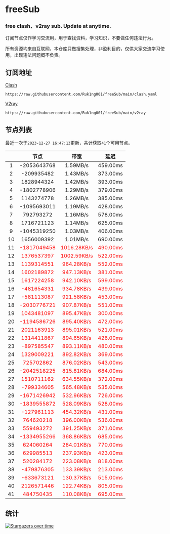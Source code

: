 # freeSub
### free clash、v2ray sub. Update at anytime.

订阅节点仅作学习交流用，用于查找资料，学习知识，不要做任何违法行为。

所有资源均来自互联网，本仓库只做搜集处理，非盈利目的，仅供大家交流学习使用，出现违法问题概不负责。

## 订阅地址
[Clash](https://raw.githubusercontent.com/Ruk1ng001/freeSub/main/clash.yaml)
```
https://raw.githubusercontent.com/Ruk1ng001/freeSub/main/clash.yaml
```
[V2ray](https://raw.githubusercontent.com/Ruk1ng001/freeSub/main/v2ray)
```
https://raw.githubusercontent.com/Ruk1ng001/freeSub/main/v2ray
```

## 节点列表

最近一次于`2023-12-27 16:47:13`更新，共计获取`41`个可用节点。

|  | 节点 | 带宽 | 延迟 |
|:-:|:--:|:--:|:--:|
 | 1 | -2053643768 | 1.59MB/s | 459.00ms |
 | 2 | -209935482 | 1.43MB/s | 373.00ms |
 | 3 | 1828944324 | 1.42MB/s | 393.00ms |
 | 4 | -1802778906 | 1.29MB/s | 379.00ms |
 | 5 | 1143274778 | 1.26MB/s | 385.00ms |
 | 6 | -1095693011 | 1.19MB/s | 428.00ms |
 | 7 | 792793272 | 1.16MB/s | 578.00ms |
 | 8 | 1716721123 | 1.14MB/s | 625.00ms |
 | 9 | -1045319250 | 1.03MB/s | 406.00ms |
 | 10 | 1656009392 | 1.01MB/s | 690.00ms |
 | 11 | <font color=red>-1817049458</font> | <font color=red>1016.28KB/s</font> | <font color=red>490.00ms</font> |
 | 12 | <font color=red>1376537397</font> | <font color=red>1002.59KB/s</font> | <font color=red>522.00ms</font> |
 | 13 | <font color=red>1139314551</font> | <font color=red>964.28KB/s</font> | <font color=red>552.00ms</font> |
 | 14 | <font color=red>1602189872</font> | <font color=red>947.13KB/s</font> | <font color=red>381.00ms</font> |
 | 15 | <font color=red>1617224258</font> | <font color=red>942.10KB/s</font> | <font color=red>599.00ms</font> |
 | 16 | <font color=red>-481654331</font> | <font color=red>934.78KB/s</font> | <font color=red>439.00ms</font> |
 | 17 | <font color=red>-581113087</font> | <font color=red>921.58KB/s</font> | <font color=red>453.00ms</font> |
 | 18 | <font color=red>-2030776721</font> | <font color=red>907.87KB/s</font> | <font color=red>551.00ms</font> |
 | 19 | <font color=red>1043481097</font> | <font color=red>895.47KB/s</font> | <font color=red>300.00ms</font> |
 | 20 | <font color=red>-1194586726</font> | <font color=red>895.40KB/s</font> | <font color=red>472.00ms</font> |
 | 21 | <font color=red>2021163913</font> | <font color=red>895.01KB/s</font> | <font color=red>521.00ms</font> |
 | 22 | <font color=red>1314411867</font> | <font color=red>894.65KB/s</font> | <font color=red>426.00ms</font> |
 | 23 | <font color=red>-897585547</font> | <font color=red>893.11KB/s</font> | <font color=red>480.00ms</font> |
 | 24 | <font color=red>1329009221</font> | <font color=red>892.82KB/s</font> | <font color=red>369.00ms</font> |
 | 25 | <font color=red>725702862</font> | <font color=red>876.02KB/s</font> | <font color=red>543.00ms</font> |
 | 26 | <font color=red>-2042518225</font> | <font color=red>815.81KB/s</font> | <font color=red>684.00ms</font> |
 | 27 | <font color=red>1510711162</font> | <font color=red>634.55KB/s</font> | <font color=red>372.00ms</font> |
 | 28 | <font color=red>-799334605</font> | <font color=red>565.48KB/s</font> | <font color=red>535.00ms</font> |
 | 29 | <font color=red>-1671426942</font> | <font color=red>532.96KB/s</font> | <font color=red>726.00ms</font> |
 | 30 | <font color=red>-1839555872</font> | <font color=red>528.09KB/s</font> | <font color=red>528.00ms</font> |
 | 31 | <font color=red>-127961113</font> | <font color=red>454.32KB/s</font> | <font color=red>431.00ms</font> |
 | 32 | <font color=red>764620218</font> | <font color=red>396.00KB/s</font> | <font color=red>536.00ms</font> |
 | 33 | <font color=red>559493272</font> | <font color=red>391.25KB/s</font> | <font color=red>371.00ms</font> |
 | 34 | <font color=red>-1334955266</font> | <font color=red>368.86KB/s</font> | <font color=red>685.00ms</font> |
 | 35 | <font color=red>624060264</font> | <font color=red>284.01KB/s</font> | <font color=red>770.00ms</font> |
 | 36 | <font color=red>629985513</font> | <font color=red>237.93KB/s</font> | <font color=red>423.00ms</font> |
 | 37 | <font color=red>520284172</font> | <font color=red>223.08KB/s</font> | <font color=red>818.00ms</font> |
 | 38 | <font color=red>-479876305</font> | <font color=red>133.39KB/s</font> | <font color=red>213.00ms</font> |
 | 39 | <font color=red>-633673121</font> | <font color=red>130.37KB/s</font> | <font color=red>515.00ms</font> |
 | 40 | <font color=red>2126571446</font> | <font color=red>122.74KB/s</font> | <font color=red>805.00ms</font> |
 | 41 | <font color=red>484750435</font> | <font color=red>110.08KB/s</font> | <font color=red>695.00ms</font> |


## 统计

[![Stargazers over time](https://starchart.cc/Ruk1ng001/freeSub.svg)](https://starchart.cc/Ruk1ng001/freeSub)